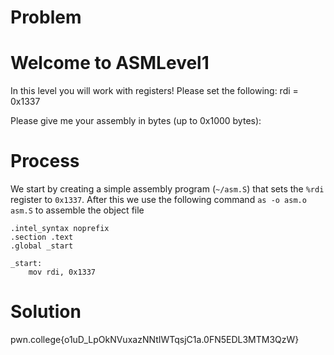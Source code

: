 # Problem
Welcome to ASMLevel1
==================================================
In this level you will work with registers! Please set the following:
  rdi = 0x1337

Please give me your assembly in bytes (up to 0x1000 bytes):

# Process
We start by creating a simple assembly program (`~/asm.S`) that sets the `%rdi` register to `0x1337`. After this we use the following command `as -o asm.o asm.S` to assemble the object file

```assembly
.intel_syntax noprefix
.section .text
.global _start

_start:
    mov rdi, 0x1337
```
# Solution
pwn.college{o1uD_LpOkNVuxazNNtIWTqsjC1a.0FN5EDL3MTM3QzW}